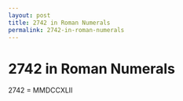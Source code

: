 ```yaml
---
layout: post
title: 2742 in Roman Numerals
permalink: 2742-in-roman-numerals
---
```


# 2742 in Roman Numerals

2742 = MMDCCXLII
